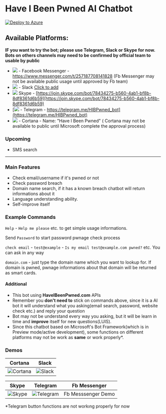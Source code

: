 # Have I Been Pwned AI Chatbot
[![Deploy to Azure][Deploy Button]][Deploy Node/SendAttachment]

[Deploy Button]: https://azuredeploy.net/deploybutton.png
[Deploy Node/SendAttachment]: https://azuredeploy.net
## Available Platforms:

**IF you want to try the bot; please use Telegram, Slack or Skype for now. Bots on others channels may need to be confirmed by official team to usable by public**

*   [![](https://i.hizliresim.com/bLv94Z.jpg)](https://www.messenger.com/t/257187708141828) <a>- Facebook Messenger -</a> <a>https://www.messenger.com/t/257187708141828</a>  (Fb Messenger may not be available public usage until approved by Fb team)
*   [![](https://i.hizliresim.com/d7LMqD.jpg)](https://www.messenger.com/t/257187708141828) <a>- Slack</a> [Click to add](https://slack.com/oauth/authorize?scope=bot&client_id=226301402436.268292940487&redirect_uri=https%3a%2f%2fslack.botframework.com%2fHome%2fauth&state=haveibeenpwned)
*   [![](https://i.hizliresim.com/5GNqo5.jpg)](https://www.messenger.com/t/257187708141828) <a>Skype -</a> [https://join.skype.com/bot/78434275-b560-4ab1-bf8b-8df8361d6b59](https://join.skype.com/bot/78434275-b560-4ab1-bf8b-8df8361d6b59)
*   [![](https://i.hizliresim.com/a1ngj2.jpg) - Telegram - https://telegram.me/HIBPwned_bot](https://telegram.me/HIBPwned_bot)<a></a>
<a></a>
*   [![](https://i.hizliresim.com/NOLG3g.jpg)](https://www.messenger.com/t/257187708141828) <a>- Cortana - Name: "Have I Been Pwned"</a>
( Cortana may not be available to public until Microsoft complete the approval process)

### Upcoming
+ SMS search
---
### Main Features
+ Check email/username if it's pwned or not
+ Check password breach
+ Domain name search, if it has a known breach chatbot will return informations about it
+ Language understanding ability.
+ Self-improve itself


### Example Commands

`Help` - `Help me please` etc. to get simple usage informations.

Send `Password` to start password pwnage check process 

`check email` - `test@example` - `Is my email test@example.com pwned?` etc. You can ask in any way

`domain.com` - just type the domain name which you want to lookup for. If domain is pwned, pwnage informations about that domain will be returned as smart cards.



#### Additional

+ This bot using **HaveIBeenPwned.com** APIs
+ Remember you **don't need to** stick on commands above, since it is a AI bot it will understand what you asking(email search, password, website check etc.) and reply your question
+ Bot may not be understand every way you asking, but it will be learn in time and **improve** itself for new questions(LUIS).
+ Since this chatbot based on Microsoft's Bot Framework(which is in Preview mode/active development), some functions on different platforms may not be work as **same** or work properly*.


### Demos

| Cortana | Slack |
| ------- | ----- |
|![Cortana](https://i.hizliresim.com/NOLOa5.gif)      |  ![Slack](https://i.hizliresim.com/nJbOpV.gif)|

| Skype | Telegram | Fb Messenger |
| ------- | ----- | ------------- |
|![Skype](https://i.hizliresim.com/XEbPzD.gif)      |  ![Telegram](https://i.hizliresim.com/QpP24k.gif) | Fb Messsenger Demo |


*Telegram button functions are not workıng properly for now
